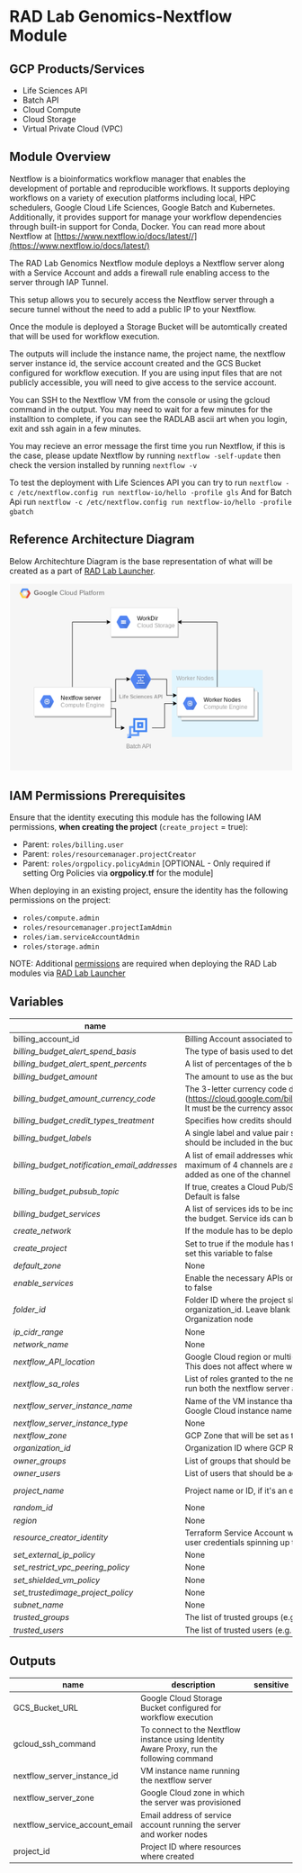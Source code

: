 # RAD Lab Genomics-Nextflow Module

## GCP Products/Services 

* Life Sciences API
* Batch API
* Cloud Compute
* Cloud Storage
* Virtual Private Cloud (VPC)

## Module Overview 
Nextflow is a bioinformatics workflow manager that enables the development of portable and reproducible workflows. It supports deploying workflows on a variety of execution platforms including local, HPC schedulers, Google Cloud Life Sciences, Google Batch and Kubernetes. Additionally, it provides support for manage your workflow dependencies through built-in support for Conda, Docker. You can read more about Nextflow at [https://www.nextflow.io/docs/latest//](https://www.nextflow.io/docs/latest/)

The RAD Lab Genomics Nextflow module deploys a Nextflow server along with a Service Account and adds a firewall rule enabling access to the server through IAP Tunnel.

This setup allows you to securely access the Nextflow server through a secure tunnel without the need to add a public IP to your Nextflow.

Once the module is deployed a Storage Bucket will be automtically created that will be used for workflow execution.

The outputs will include the instance name, the project name, the nextflow server instance id, the service account created and the GCS Bucket configured for workflow execution. If you are using input files that are not publicly accessible, you will need to give access to the service account.

You can SSH to the Nextflow VM from the console or using the gcloud command in the output. You may need to wait for a few minutes for the installtion to complete, if you can see the RADLAB ascii art when you login, exit and ssh again in a few minutes.

You may recieve an error message the first time you run Nextflow, if this is the case, please update Nextflow by running `nextflow -self-update` then check the version installed by running `nextflow -v`

To test the deployment with Life Sciences API you can try to run
`nextflow -c /etc/nextflow.config run nextflow-io/hello -profile gls`
And for Batch Api run
`nextflow -c /etc/nextflow.config run nextflow-io/hello -profile gbatch`


## Reference Architecture Diagram

Below Architechture Diagram is the base representation of what will be created as a part of [RAD Lab Launcher](../../radlab-launcher/radlab.py).

![](../../docs/images/V1_Nextflow.png)

## IAM Permissions Prerequisites

Ensure that the identity executing this module has the following IAM permissions, **when creating the project** (`create_project` = true): 
- Parent: `roles/billing.user`
- Parent: `roles/resourcemanager.projectCreator`
- Parent: `roles/orgpolicy.policyAdmin` [OPTIONAL - Only required if setting Org Policies via **orgpolicy.tf** for the module]

When deploying in an existing project, ensure the identity has the following permissions on the project:
- `roles/compute.admin`
- `roles/resourcemanager.projectIamAdmin`
- `roles/iam.serviceAccountAdmin`
- `roles/storage.admin`

NOTE: Additional [permissions](./radlab-launcher/README.md#iam-permissions-prerequisites) are required when deploying the RAD Lab modules via [RAD Lab Launcher](./radlab-launcher)

<!-- BEGIN TFDOC -->
## Variables

| name | description | type | required | default |
|---|---|:---: |:---:|:---:|
| billing_account_id | Billing Account associated to the GCP Resources | <code title="">string</code> | ✓ |  |
| *billing_budget_alert_spend_basis* | The type of basis used to determine if spend has passed the threshold | <code title="">string</code> |  | <code title="">CURRENT_SPEND</code> |
| *billing_budget_alert_spent_percents* | A list of percentages of the budget to alert on when threshold is exceeded | <code title="list&#40;number&#41;">list(number)</code> |  | <code title="">[0.5,0.7,1]</code> |
| *billing_budget_amount* | The amount to use as the budget in USD | <code title="">number</code> |  | <code title="">500</code> |
| *billing_budget_amount_currency_code* | The 3-letter currency code defined in ISO 4217 (https://cloud.google.com/billing/docs/resources/currency#list_of_countries_and_regions). It must be the currency associated with the billing account | <code title="">string</code> |  | <code title="">USD</code> |
| *billing_budget_credit_types_treatment* | Specifies how credits should be treated when determining spend for threshold calculations | <code title="">string</code> |  | <code title="">INCLUDE_ALL_CREDITS</code> |
| *billing_budget_labels* | A single label and value pair specifying that usage from only this set of labeled resources should be included in the budget | <code title="map&#40;string&#41;">map(string)</code> |  | <code title="&#123;&#125;&#10;validation &#123;&#10;condition     &#61; length&#40;var.billing_budget_labels&#41; &#60;&#61; 1&#10;error_message &#61; &#34;Only 0 or 1 labels may be supplied for the budget filter.&#34;&#10;&#125;">...</code> |
| *billing_budget_notification_email_addresses* | A list of email addresses which will be recieving billing budget notification alerts. A maximum of 4 channels are allowed as the first element of `trusted_users` is automatically added as one of the channel | <code title="set&#40;string&#41;">set(string)</code> |  | <code title="&#91;&#93;&#10;validation &#123;&#10;condition     &#61; length&#40;var.billing_budget_notification_email_addresses&#41; &#60;&#61; 4&#10;error_message &#61; &#34;Maximum of 4 email addresses are allowed for the budget monitoring channel.&#34;&#10;&#125;">...</code> |
| *billing_budget_pubsub_topic* | If true, creates a Cloud Pub/Sub topic where budget related messages will be published. Default is false | <code title="">bool</code> |  | <code title="">false</code> |
| *billing_budget_services* | A list of services ids to be included in the budget. If omitted, all services will be included in the budget. Service ids can be found at https://cloud.google.com/skus/ | <code title="list&#40;string&#41;">list(string)</code> |  | <code title="">null</code> |
| *create_network* | If the module has to be deployed in an existing network, set this variable to false | <code title="">bool</code> |  | <code title="">true</code> |
| *create_project* | Set to true if the module has to create a project.  If you want to deploy in an existing project, set this variable to false | <code title="">bool</code> |  | <code title="">true</code> |
| *default_zone* | None | <code title="">string</code> |  | <code title="">us-central1-a</code> |
| *enable_services* | Enable the necessary APIs on the project.  When using an existing project, this can be set to false | <code title="">bool</code> |  | <code title="">true</code> |
| *folder_id* | Folder ID where the project should be created. It can be skipped if already setting organization_id. Leave blank if the project should be created directly underneath the Organization node | <code title="">string</code> |  | <code title=""></code> |
| *ip_cidr_range* | None | <code title="">string</code> |  | <code title="">10.142.190.0/24</code> |
| *network_name* | None | <code title="">string</code> |  | <code title="">nextflow-vpc</code> |
| *nextflow_API_location* | Google Cloud region or multi-region where the Life Sciences API endpoint will be used. This does not affect where worker instances or data will be stored | <code title="">string</code> |  | <code title="">us-central1</code> |
| *nextflow_sa_roles* | List of roles granted to the nextflow service account. This server account will be used to run both the nextflow server and workers as well | <code title="list&#40;any&#41;">list(any)</code> |  | <code title="&#91;&#10;&#34;roles&#47;lifesciences.workflowsRunner&#34;,&#10;&#34;roles&#47;serviceusage.serviceUsageConsumer&#34;,&#10;&#34;roles&#47;storage.objectAdmin&#34;,&#10;&#34;roles&#47;batch.jobsAdmin&#34;,&#10;&#34;roles&#47;batch.agentReporter&#34;,&#10;&#34;roles&#47;batch.serviceAgent&#34;,&#10;&#34;roles&#47;iam.serviceAccountUser&#34;,&#10;&#34;roles&#47;browser&#34;,&#10;&#34;roles&#47;logging.viewer&#34;&#10;&#93;">...</code> |
| *nextflow_server_instance_name* | Name of the VM instance that will be used to deploy nextflow Server, this should be a valid Google Cloud instance name | <code title="">string</code> |  | <code title="">nextflow-server</code> |
| *nextflow_server_instance_type* | None | <code title="">string</code> |  | <code title="">e2-standard-4</code> |
| *nextflow_zone* | GCP Zone that will be set as the default runtime in nextflow config file | <code title="">string</code> |  | <code title="">us-central1-a</code> |
| *organization_id* | Organization ID where GCP Resources need to get spin up | <code title="">string</code> |  | <code title=""></code> |
| *owner_groups* | List of groups that should be added as the owner of the created project | <code title="list&#40;string&#41;">list(string)</code> |  | <code title="">[]</code> |
| *owner_users* | List of users that should be added as owner to the created project | <code title="list&#40;string&#41;">list(string)</code> |  | <code title="">[]</code> |
| *project_name* | Project name or ID, if it's an existing project | <code title="">string</code> |  | <code title="">radlab-genomics-nextflow</code> |
| *random_id* | None | <code title="">string</code> |  | <code title="">null</code> |
| *region* | None | <code title="">string</code> |  | <code title="">us-central1</code> |
| *resource_creator_identity* | Terraform Service Account which will be creating the GCP resources. If not set, it will use user credentials spinning up the module | <code title="">string</code> |  | <code title=""></code> |
| *set_external_ip_policy* | None | <code title="">bool</code> |  | <code title="">false</code> |
| *set_restrict_vpc_peering_policy* | None | <code title="">bool</code> |  | <code title="">false</code> |
| *set_shielded_vm_policy* | None | <code title="">bool</code> |  | <code title="">false</code> |
| *set_trustedimage_project_policy* | None | <code title="">bool</code> |  | <code title="">false</code> |
| *subnet_name* | None | <code title="">string</code> |  | <code title="">nextflow-vpc</code> |
| *trusted_groups* | The list of trusted groups (e.g. `myteam@abc.com`) | <code title="set&#40;string&#41;">set(string)</code> |  | <code title="">[]</code> |
| *trusted_users* | The list of trusted users (e.g. `username@abc.com`) | <code title="set&#40;string&#41;">set(string)</code> |  | <code title="">[]</code> |

## Outputs

| name | description | sensitive |
|---|---|:---:|
| GCS_Bucket_URL | Google Cloud Storage Bucket configured for workflow execution |  |
| gcloud_ssh_command | To connect to the Nextflow instance using Identity Aware Proxy, run the following command |  |
| nextflow_server_instance_id | VM instance name running the nextflow server |  |
| nextflow_server_zone | Google Cloud zone in which the server was provisioned |  |
| nextflow_service_account_email | Email address of service account running the server and worker nodes |  |
| project_id | Project ID where resources where created |  |
<!-- END TFDOC -->